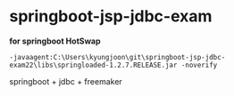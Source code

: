 # springboot-jsp-jdbc-exam

**for springboot HotSwap**

`-javaagent:C:\Users\kyungjoon\git\springboot-jsp-jdbc-exam22\libs\springloaded-1.2.7.RELEASE.jar -noverify`


springboot + jdbc +  freemaker 
